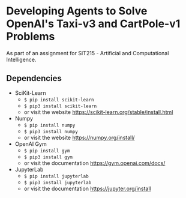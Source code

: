 # Developing Agents to Solve OpenAI's Taxi-v3 and CartPole-v1 Problems
As part of an assignment for SIT215 - Artificial and Computational Intelligence.

## Dependencies
* SciKit-Learn
  * `$ pip install scikit-learn`
  * `$ pip3 install scikit-learn`
  * or visit the website https://scikit-learn.org/stable/install.html
* Numpy
  * `$ pip install numpy`
  * `$ pip3 install numpy`
  * or visit the website https://numpy.org/install/
* OpenAI Gym
  * `$ pip install gym`
  * `$ pip3 install gym`
  * or visit the documentation https://gym.openai.com/docs/
* JupyterLab
  * `$ pip install jupyterlab`
  * `$ pip3 install jupyterlab`
  * or visit the documentation https://jupyter.org/install
